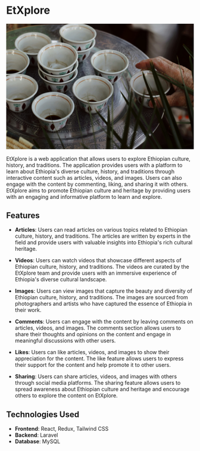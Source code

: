 # EtXplore

![Coffee Ceremony](assets/coffee.jpg)

EtXplore is a web application that allows users to explore Ethiopian culture, history, and traditions. The application provides users with a platform to learn about Ethiopia's diverse culture, history, and traditions through interactive content such as articles, videos, and images. Users can also engage with the content by commenting, liking, and sharing it with others. EtXplore aims to promote Ethiopian culture and heritage by providing users with an engaging and informative platform to learn and explore.

## Features

- **Articles**: Users can read articles on various topics related to Ethiopian culture, history, and traditions. The articles are written by experts in the field and provide users with valuable insights into Ethiopia's rich cultural heritage.

- **Videos**: Users can watch videos that showcase different aspects of Ethiopian culture, history, and traditions. The videos are curated by the EtXplore team and provide users with an immersive experience of Ethiopia's diverse cultural landscape.

- **Images**: Users can view images that capture the beauty and diversity of Ethiopian culture, history, and traditions. The images are sourced from photographers and artists who have captured the essence of Ethiopia in their work.

- **Comments**: Users can engage with the content by leaving comments on articles, videos, and images. The comments section allows users to share their thoughts and opinions on the content and engage in meaningful discussions with other users.

- **Likes**: Users can like articles, videos, and images to show their appreciation for the content. The like feature allows users to express their support for the content and help promote it to other users.

- **Sharing**: Users can share articles, videos, and images with others through social media platforms. The sharing feature allows users to spread awareness about Ethiopian culture and heritage and encourage others to explore the content on EtXplore.

## Technologies Used

- **Frontend**: React, Redux, Tailwind CSS
- **Backend**: Laravel
- **Database**: MySQL
